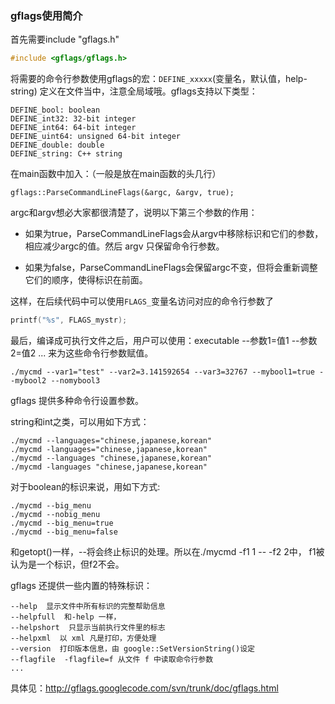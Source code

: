 ### gflags使用简介

首先需要include "gflags.h"

```cpp
#include <gflags/gflags.h>
```

将需要的命令行参数使用gflags的宏：`DEFINE_xxxxx`(变量名，默认值，help-string) 定义在文件当中，注意全局域哦。gflags支持以下类型：

```
DEFINE_bool: boolean
DEFINE_int32: 32-bit integer
DEFINE_int64: 64-bit integer
DEFINE_uint64: unsigned 64-bit integer
DEFINE_double: double
DEFINE_string: C++ string
```

在main函数中加入：（一般是放在main函数的头几行）

```
gflags::ParseCommandLineFlags(&argc, &argv, true);
```

argc和argv想必大家都很清楚了，说明以下第三个参数的作用：

- 如果为true，ParseCommandLineFlags会从argv中移除标识和它们的参数，相应减少argc的值。然后 argv 只保留命令行参数。

- 如果为false，ParseCommandLineFlags会保留argc不变，但将会重新调整它们的顺序，使得标识在前面。

这样，在后续代码中可以使用`FLAGS_`变量名访问对应的命令行参数了

```cpp
printf("%s", FLAGS_mystr);
```

最后，编译成可执行文件之后，用户可以使用：executable --参数1=值1 --参数2=值2 ... 来为这些命令行参数赋值。

```shell
./mycmd --var1="test" --var2=3.141592654 --var3=32767 --mybool1=true --mybool2 --nomybool3
```

gflags 提供多种命令行设置参数。

string和int之类，可以用如下方式：

```
./mycmd --languages="chinese,japanese,korean"
./mycmd -languages="chinese,japanese,korean"
./mycmd --languages "chinese,japanese,korean"
./mycmd -languages "chinese,japanese,korean"
```

对于boolean的标识来说，用如下方式:

```
./mycmd --big_menu
./mycmd --nobig_menu
./mycmd --big_menu=true
./mycmd --big_menu=false
```

和getopt()一样，--将会终止标识的处理。所以在./mycmd -f1 1 -- -f2 2中， f1被认为是一个标识，但f2不会。

gflags 还提供一些内置的特殊标识：

```
--help  显示文件中所有标识的完整帮助信息
--helpfull  和-help 一样，
--helpshort  只显示当前执行文件里的标志
--helpxml  以 xml 凡是打印，方便处理
--version  打印版本信息，由 google::SetVersionString()设定
--flagfile  -flagfile=f 从文件 f 中读取命令行参数
...
```

具体见：<http://gflags.googlecode.com/svn/trunk/doc/gflags.html>

